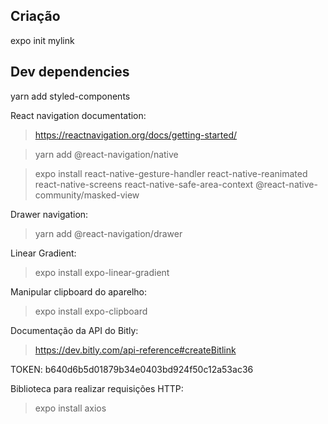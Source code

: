 ## Criação
expo init mylink

## Dev dependencies
yarn add styled-components

React navigation documentation:
>https://reactnavigation.org/docs/getting-started/

>yarn add @react-navigation/native

>expo install react-native-gesture-handler react-native-reanimated react-native-screens react-native-safe-area-context @react-native-community/masked-view

Drawer navigation:
>yarn add @react-navigation/drawer

Linear Gradient:
>expo install expo-linear-gradient

Manipular clipboard do aparelho:
>expo install expo-clipboard

Documentação da API do Bitly:
>https://dev.bitly.com/api-reference#createBitlink

TOKEN:
b640d6b5d01879b34e0403bd924f50c12a53ac36

Biblioteca para realizar requisições HTTP:
>expo install axios